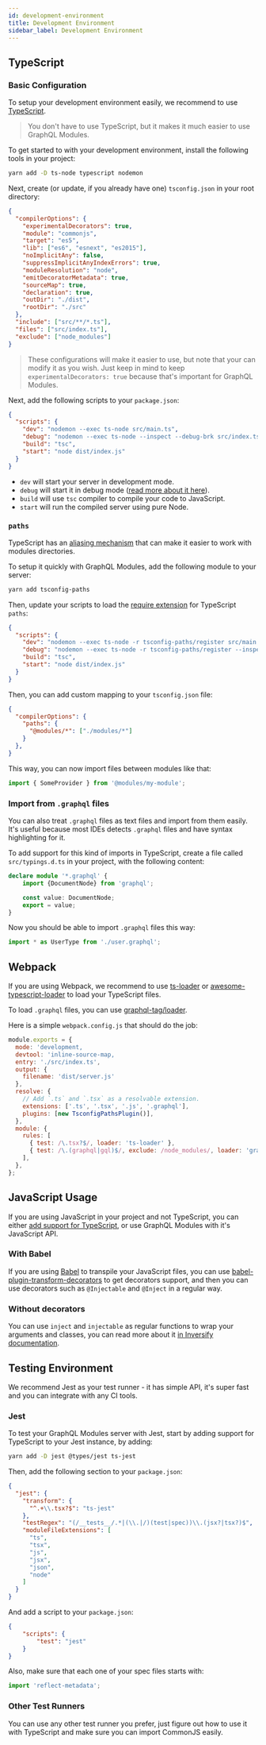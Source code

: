 ```yaml
---
id: development-environment
title: Development Environment
sidebar_label: Development Environment
---
```


## TypeScript

### Basic Configuration

To setup your development environment easily, we recommend to use [TypeScript](http://www.typescriptlang.org/).

> You don't have to use TypeScript, but it makes it much easier to use GraphQL Modules.

To get started to with your development environment, install the following tools in your project:

```bash
yarn add -D ts-node typescript nodemon
```

Next, create (or update, if you already have one) `tsconfig.json` in your root directory:

```json
{
  "compilerOptions": {
    "experimentalDecorators": true,
    "module": "commonjs",
    "target": "es5",
    "lib": ["es6", "esnext", "es2015"],
    "noImplicitAny": false,
    "suppressImplicitAnyIndexErrors": true,
    "moduleResolution": "node",
    "emitDecoratorMetadata": true,
    "sourceMap": true,
    "declaration": true,
    "outDir": "./dist",
    "rootDir": "./src"
  },
  "include": ["src/**/*.ts"],
  "files": ["src/index.ts"],
  "exclude": ["node_modules"]
}
```

> These configurations will make it easier to use, but note that your can modify it as you wish. Just keep in mind to keep `experimentalDecorators: true` because that's important for GraphQL Modules.

Next, add the following scripts to your `package.json`:

```json
{
  "scripts": {
    "dev": "nodemon --exec ts-node src/main.ts",
    "debug": "nodemon --exec ts-node --inspect --debug-brk src/index.ts",
    "build": "tsc",
    "start": "node dist/index.js"
  }
}
```

- `dev` will start your server in development mode.
- `debug` will start it in debug mode ([read more about it here](https://nodejs.org/en/docs/guides/debugging-getting-started/)).
- `build` will use `tsc` compiler to compile your code to JavaScript.
- `start` will run the compiled server using pure Node.

### `paths`

TypeScript has an [aliasing mechanism](https://www.typescriptlang.org/docs/handbook/module-resolution.html) that can make it easier to work with modules directories.

To setup it quickly with GraphQL Modules, add the following module to your server:

```bash
yarn add tsconfig-paths
```

Then, update your scripts to load the [require extension](https://gist.github.com/jamestalmage/df922691475cff66c7e6) for TypeScript `paths`:

```json
{
  "scripts": {
    "dev": "nodemon --exec ts-node -r tsconfig-paths/register src/main.ts",
    "debug": "nodemon --exec ts-node -r tsconfig-paths/register --inspect --debug-brk src/index.ts",
    "build": "tsc",
    "start": "node dist/index.js"
  }
}
```

Then, you can add custom mapping to your `tsconfig.json` file:

```json
{
  "compilerOptions": {
    "paths": {
      "@modules/*": ["./modules/*"]
    }
  },
}
```

This way, you can now import files between modules like that:

```typescript
import { SomeProvider } from '@modules/my-module';
```

### Import from `.graphql` files

You can also treat `.graphql` files as text files and import from them easily. It's useful because most IDEs detects `.graphql` files and have syntax highlighting for it.

To add support for this kind of imports in TypeScript, create a file called `src/typings.d.ts` in your project, with the following content:

```typescript
declare module '*.graphql' {
    import {DocumentNode} from 'graphql';

    const value: DocumentNode;
    export = value;
}
```

Now you should be able to import `.graphql` files this way:

```typescript
import * as UserType from './user.graphql';
```

## Webpack

If you are using Webpack, we recommend to use [ts-loader](https://github.com/TypeStrong/ts-loader) or [awesome-typescript-loader](https://github.com/s-panferov/awesome-typescript-loader) to load your TypeScript files.

To load `.graphql` files, you can use [graphql-tag/loader](https://github.com/apollographql/graphql-tag#webpack-preprocessing-with-graphql-tagloader).

Here is a simple `webpack.config.js` that should do the job:

```js
module.exports = {
  mode: 'development,
  devtool: 'inline-source-map,
  entry: './src/index.ts',
  output: {
    filename: 'dist/server.js'
  },
  resolve: {
    // Add `.ts` and `.tsx` as a resolvable extension.
    extensions: ['.ts', '.tsx', '.js', '.graphql'],
    plugins: [new TsconfigPathsPlugin()],
  },
  module: {
    rules: [
      { test: /\.tsx?$/, loader: 'ts-loader' },
      { test: /\.(graphql|gql)$/, exclude: /node_modules/, loader: 'graphql-tag/loader' },
    ],
  },
};
```

## JavaScript Usage

If you are using JavaScript in your project and not TypeScript, you can either [add support for TypeScript](https://www.typescriptlang.org/docs/handbook/migrating-from-javascript.html), or use GraphQL Modules with it's JavaScript API.

### With Babel

If you are using [Babel](http://babeljs.io) to transpile your JavaScript files, you can use [babel-plugin-transform-decorators](http://babeljs.io/docs/en/babel-plugin-transform-decorators) to get decorators support, and then you can use decorators such as `@Injectable` and `@Inject` in a regular way.

### Without decorators

You can use `inject` and `injectable` as regular functions to wrap your arguments and classes, you can read more about it [in Inversify documentation](https://github.com/inversify/InversifyJS/blob/master/wiki/basic_js_example.md).

## Testing Environment

We recommend Jest as your test runner - it has simple API, it's super fast and you can integrate with any CI tools.

### Jest

To test your GraphQL Modules server with Jest, start by adding support for TypeScript to your Jest instance, by adding:

```bash
yarn add -D jest @types/jest ts-jest
```

Then, add the following section to your `package.json`:

```json
{
  "jest": {
    "transform": {
      "^.+\\.tsx?$": "ts-jest"
    },
    "testRegex": "(/__tests__/.*|(\\.|/)(test|spec))\\.(jsx?|tsx?)$",
    "moduleFileExtensions": [
      "ts",
      "tsx",
      "js",
      "jsx",
      "json",
      "node"
    ]
  }
}
```

And add a script to your `package.json`:

```json
{
    "scripts": {
        "test": "jest"
    }
}
```

Also, make sure that each one of your spec files starts with:

```typescript
import 'reflect-metadata';
```

### Other Test Runners

You can use any other test runner you prefer, just figure out how to use it with TypeScript and make sure you can import CommonJS easily.
